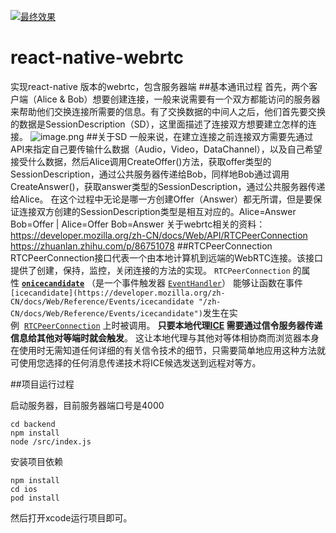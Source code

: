 [![最终效果](https://res.cloudinary.com/marcomontalbano/image/upload/v1609814835/video_to_markdown/images/youtube--ZKw5zr9lic8-c05b58ac6eb4c4700831b2b3070cd403.jpg)](https://youtu.be/ZKw5zr9lic8 "最终效果")
# react-native-webrtc
实现react-native 版本的webrtc，包含服务器端
##基本通讯过程
首先，两个客户端（Alice & Bob）想要创建连接，一般来说需要有一个双方都能访问的服务器来帮助他们交换连接所需要的信息。有了交换数据的中间人之后，他们首先要交换的数据是SessionDescription（SD），这里面描述了连接双方想要建立怎样的连接。
![image.png](https://upload-images.jianshu.io/upload_images/9126595-46ab4a737d127dae.png?imageMogr2/auto-orient/strip%7CimageView2/2/w/1240)
##关于SD
一般来说，在建立连接之前连接双方需要先通过API来指定自己要传输什么数据（Audio，Video，DataChannel），以及自己希望接受什么数据，然后Alice调用CreateOffer()方法，获取offer类型的SessionDescription，通过公共服务器传递给Bob，同样地Bob通过调用CreateAnswer()，获取answer类型的SessionDescription，通过公共服务器传递给Alice。 在这个过程中无论是哪一方创建Offer（Answer）都无所谓，但是要保证连接双方创建的SessionDescription类型是相互对应的。Alice=Answer Bob=Offer | Alice=Offer Bob=Answer
关于webrtc相关的资料：
https://developer.mozilla.org/zh-CN/docs/Web/API/RTCPeerConnection
https://zhuanlan.zhihu.com/p/86751078
##RTCPeerConnection 
RTCPeerConnection接口代表一个由本地计算机到远端的WebRTC连接。该接口提供了创建，保持，监控，关闭连接的方法的实现。
`RTCPeerConnection` 的属性 **[`onicecandidate`](https://developer.mozilla.org/zh-CN/docs/Web/API/RTCPeerConnection/onicecandidate)** （是一个事件触发器 [`EventHandler`](https://developer.mozilla.org/zh-CN/docs/Web/API/EventHandler)） 能够让函数在事件`[icecandidate](https://developer.mozilla.org/zh-CN/docs/Web/Reference/Events/icecandidate "/zh-CN/docs/Web/Reference/Events/icecandidate")`发生在实例  [`RTCPeerConnection`](https://developer.mozilla.org/zh-CN/docs/Web/API/RTCPeerConnection) 上时被调用。 **只要本地代理[ICE](https://developer.mozilla.org/zh-CN/docs/Glossary/ICE) 需要通过信令服务器传递信息给其他对等端时就会触发**。 这让本地代理与其他对等体相协商而浏览器本身在使用时无需知道任何详细的有关信令技术的细节，只需要简单地应用这种方法就可使用您选择的任何消息传递技术将ICE候选发送到远程对等方。

##项目运行过程

启动服务器，目前服务器端口号是4000

```
cd backend
npm install
node /src/index.js
```

安装项目依赖

```
npm install
cd ios
pod install
```

然后打开xcode运行项目即可。